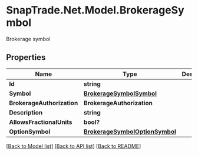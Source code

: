 # SnapTrade.Net.Model.BrokerageSymbol
Brokerage symbol

## Properties

Name | Type | Description | Notes
------------ | ------------- | ------------- | -------------
**Id** | **string** |  | [optional] 
**Symbol** | [**BrokerageSymbolSymbol**](BrokerageSymbolSymbol.md) |  | [optional] 
**BrokerageAuthorization** | **BrokerageAuthorization** |  | [optional] 
**Description** | **string** |  | [optional] 
**AllowsFractionalUnits** | **bool?** |  | [optional] 
**OptionSymbol** | [**BrokerageSymbolOptionSymbol**](BrokerageSymbolOptionSymbol.md) |  | [optional] 

[[Back to Model list]](../README.md#documentation-for-models) [[Back to API list]](../README.md#documentation-for-api-endpoints) [[Back to README]](../README.md)

